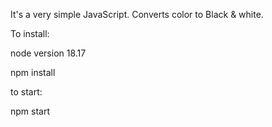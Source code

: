It's a very simple JavaScript. Converts color to Black & white.

To install:

node version 18.17

npm install

to start:

npm start
